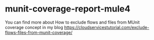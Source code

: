 # munit-coverage-report-mule4
You can find more about How to exclude flows and files from MUnit coverage concept in my blog
https://cloudservicestutorial.com/exclude-flows-files-from-munit-coverage/
